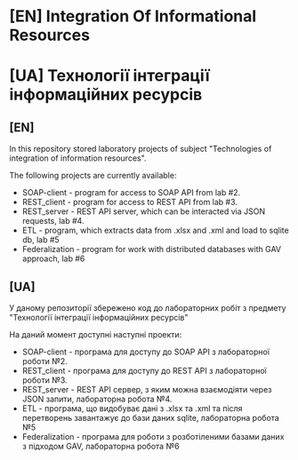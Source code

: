 <h1>[EN] Integration Of Informational Resources</h1>
<h1>[UA] Технології інтеграції інформаційних ресурсів</h1>

<h2>[EN]</h2>
In this repository stored laboratory projects of subject "Technologies of integration of information resources".

The following projects are currently available:
* SOAP-client - program for access to SOAP API from lab #2.
* REST_client - program for access to REST API from lab #3.
* REST_server - REST API server, which can be interacted via JSON requests, lab #4.
* ETL - program, which extracts data from .xlsx and .xml and load to sqlite db, lab #5
* Federalization - program for work with distributed databases with GAV approach, lab #6

<h2>[UA]</h2>
У даному репозиторії збережено код до лабораторних робіт з предмету "Технології інтеграції інформаційних ресурсів"

На даний момент доступні наступні проекти:
* SOAP-client - програма для доступу до SOAP API з лабораторної роботи №2.
* REST_client - програма для доступу до REST API з лабораторної роботи №3.
* REST_server - REST API сервер, з яким можна взаємодіяти через JSON запити, лабораторна робота №4.
* ETL - програма, що видобуває дані з .xlsx та .xml та після перетворень завантажує до бази даних sqlite, лабораторна робота №5
* Federalization - програма для роботи з розботіленими базами даних з підходом GAV, лабораторна робота №6